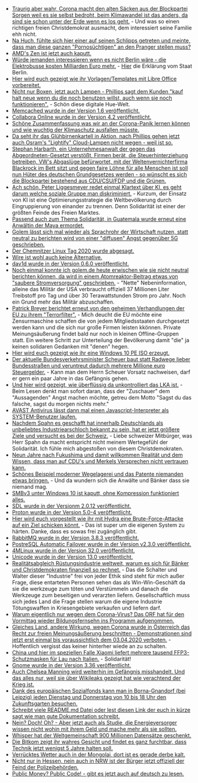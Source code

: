 * [Traurig aber wahr, Corona macht den alten Säcken aus der Blockpartei Sorgen weil es sie selbst bedroht, beim Klimawandel ist das anders, da sind sie schon unter der Erde wenn es los geht.](https://blog.fefe.de/?ts=a09bea83) - Und was so einen richtigen freien Christdemokrat ausmacht, dem interessiert seine Familie ehh nicht.
* [Na Huch, fühlte sich hier einer auf seinen Schlipps getreten und meinte, dass man diese ganzen "Pornosüchtigen" an den Pranger stellen muss?](https://blog.fefe.de/?ts=a09bd386)
* [AMD's Zen ist jetzt auch kaputt.](https://mlq.me/download/takeaway.pdf)
* [Würde jemanden interessieren wenn es nicht Berlin wäre - die Elektrobusse kosten Milliarden Euro mehr.](https://www.golem.de/news/bvg-elektrobusse-werden-berlin-milliarden-euro-mehr-kosten-2003-147110.html) - [Hier](https://www.berlin.de/senuvk/verkehr/politik_planung/oepnv/nahverkehrsplan/download/nvp2019-2023/Anlage7-MigrationdesBusverkehrsaufnicht-fossileAntriebsenergien.pdf) die Erklärung vom Staat Berlin.
* [Hier wird euch gezeigt wie ihr Vorlagen/Templates mit Libre Office vorbereitet.](https://opensource.com/article/20/3/libreoffice-templates)
* [Nicht nur Boxen, jetzt auch Lampen - Phillips sagt dem Kunden "kauf halt neue wenn du die noch benutzen willst, auch wenn sie noch funktionieren".](https://www.golem.de/news/support-wird-beendet-hue-bridge-der-ersten-generation-verliert-ab-mai-funktionen-2003-147113.html) - Schön diese digitale Hue-Welt.
* [Memcached wurde in der Version 1.6 veröffentlicht.](http://www.phoronix.com/scan.php?page=news_item&px=Memcached-1.6-Released)
* [Collabora Online wurde in der Version 4.2 veröffentlicht.](https://www.pro-linux.de/news/1/27854/collabora-online-42-vorgestellt.html)
* [Schöne Zusammenfassung was wir an der Corona-Panik lernen können und wie wuchtig der Klimaschutz ausfallen müsste.](https://blog.fefe.de/?ts=a098e36b)
* [Da seht ihr das Glühbirnenkartell in Aktion, nach Phillips gehen jetzt auch Osram's "Lightify" Cloud-Lampen nicht wegen - weil ist so.](https://blog.fefe.de/?ts=a098a37c)
* [Stephan Harbarth, ein Unternehmesanwalt der gegen das Abgeordneten-Gesetzt verstößt, Firmen berät, die Steuerhinterziehung betreiben, VW's Abgaslüge befürwortet, mit der Weltenvernichterfirma Blackrock im Bett sitzt und gegen faire Löhne für alle Menschen ist soll nun Hüter des deutschen Grundgesetzes werden - so wünscht es sich die Blockpartei bestehend aus CDU/CSU/FDP und die Grünen.](https://www.nachdenkseiten.de/?p=59130)
* [Ach schön, Peter Liggesmeyer redet einmal Klartext über KI, es geht darum welche soziale Gruppe man diskriminiert.](https://www.golem.de/news/ki-strategie-der-eu-man-muss-sich-nur-entscheiden-wen-man-diskriminiert-2003-147126.html) - Kurzum, der Einsatz von KI ist eine Optimierungsstrategie die Weltbevölkerung durch Eingruppierung von einander zu trennen. Denn Solidarität ist einer der größten Feinde des Freien Marktes.
* [Passend auch zum Thema Solidarität, in Guatemala wurde erneut eine Anwältin der Maya ermordet.](https://netzfrauen.org/2020/03/09/guatemala-5/)
* [Golem lässt sich mal wieder als Sprachrohr der Wirtschaft nutzen, statt neutral zu berichten wird von einer "diffusen" Angst gegenüber 5G geschrieben.](https://www.golem.de/news/mobilfunk-funkstrahlungswerte-werden-nicht-annaehernd-erreicht-2003-147133.html)
* [Der Chemnitzer Linux Tag 2020 wurde abgesagt.](https://chemnitzer.linux-tage.de/2020/en/presse/mitteilungen/absage)
* [Wire ist wohl auch keine Alternative.](https://www.kuketz-blog.de/wire-vertrauen-verspielt-messenger-teil4/)
* [dav1d wurde in der Version 0.6.0 veröffentlicht.](https://code.videolan.org/videolan/dav1d/-/tags/0.6.0)
* [Noch einmal konnte ich golem.de heute erwischen wie sie nicht neutral berichten können, da wird in einem Atomreaktor-Beitrag etwas von "saubere Stromversorgung" geschrieben.](https://www.golem.de/news/energie-us-militaer-laesst-mobiles-atomkraftwerk-entwickeln-2003-147149.html) - "Nette" Nebeninformation, alleine das Militär der USA verbraucht offiziell 37 Millionen Liter Treibstoff pro Tag und über 30 Terawattstunden Strom pro Jahr. Noch ein Grund mehr das Militär abzuschaffen.
* [Patrick Breyer berichtet erneut von den geheimen Verhandlungen der EU zu ihrem "Terrorfilter".](https://www.patrick-breyer.de/?p=590542) - Mich deucht die EU möchte eine Zensurmaschine schaffen die von jedem Mitgliedsstaaten durchgesetzt werden kann und die sich nur große Firmen leisten kkönnen. Private Meinungsäußerung findet bald nur noch in kleinen Offline-Gruppen statt. Ein weitere Schritt zur Unterteilung der Bevölkerung damit "die" ja keinen solidaren Gedanken mit "denen" hegen.
* [Hier wird euch gezeigt wie ihr eine Windows 10 PE ISO erzeugt.](https://www.windowspro.de/wolfgang-sommergut/winpe-fuer-windows-10-iso-usb-stick-speichern)
* [Der aktuelle Bundesverkehrsminister Scheuer baut statt Radwege lieber Bundesstraßen und veruntreut dadurch mehrere Millione euro Steuergelder.](https://www.tagesspiegel.de/25624844.html) - Kann man dem Herrn Scheuer Vorsatz nachweisen, darf er gern ein paar Jahre in das Gefängnis gehen.
* [Und hier wird gezeigt, wie überflüssig da unkontrolliert das LKA ist.](https://blog.fefe.de/?ts=a099417e) - Beim Lesen denkt man sofort daran, dass der "Zuschauer" dem "Aussagenden" Angst machen möchte, getreu dem Motto "Sagst du das falsche, sagst du morgen nichts mehr."
* [AVAST Antivirus lässt dann mal einen Javascript-Interpreter als SYSTEM-Benutzer laufen.](https://blog.fefe.de/?ts=a099bf37)
* [Nachdem Spahn es geschafft hat innerhalb Deutschlands als unbeliebtes Industriearschloch bekannt zu sein, hat er jetzt größere Ziele und versucht es bei der Schweiz.](https://www.golem.de/news/9-terabit-coronavirus-treibt-de-cix-zu-neuem-datenrekord-2003-147178-rss.html) - Liebe schweizer Mitbürger, was Herr Spahn da macht entspricht nicht meinem Wertegefühl der Solidarität. Ich fühle mich abgestoßen von diesem Christdemokraten.
* [Neun Jahre nach Fukushima und damit willkommen Realität und dem Wissen, dass man auf CDU's und Merkels Versprechen nicht vertrauen kann.](https://www.sonnenseite.com/de/politik/9-jahre-nach-fukushima-der-atomausstieg-lsst-auf-sich-warten.html)
* [Schönes Beispiel moderner Wegelagerei und das Patente niemanden etwas bringen.](https://www.golem.de/news/videocodec-av1-bekommt-patentprobleme-2003-147173.html) - Und da wundern sich die Anwälte und Bänker dass sie niemand mag.
* [SMBv3 unter Windows 10 ist kaputt, ohne Kompression funktioniert alles.](https://www.golem.de/news/remote-code-execution-sicherheitsluecke-in-windows-10-geleakt-2003-147174.html)
* [SDL wurde in der Versionm 2.0.12 veröffentlicht.](https://www.phoronix.com/scan.php?page=news_item&px=SDL-2.0.12-Released)
* [Proton wurde in der Version 5.0-4 veröffentlicht.](https://www.phoronix.com/scan.php?page=news_item&px=Proton-5.0-4-Released)
* [Hier wird euch vorgestellt wie ihr mit Hydra eine Brute-Force-Attacke auf ein Ziel schicken könnt.](https://www.putorius.net/brute-force-attacks-hydra-rsmangler.html) - Das ist super um die eigenen System zu härten. Danke, dass es sowas frei zugänglich gibt.
* [RabbitMQ wurde in der Version 3.8.3 veröffentlicht.](https://www.rabbitmq.com/blog/2020/03/10/this-month-in-rabbitmq-february-2020-recap/)
* [PostreSQL Automatic Failover wurde in der Version v2.3.0 veröffentlicht.](https://www.postgresql.org/about/news/2018/)
* [4MLinux wurde in der Version 32.0 veröffentlicht.](https://www.pro-linux.de/news/1/27859/4mlinux-320-erschienen.html)
* [Unicode wurde in der Version 13.0 veröffentlicht.](https://www.phoronix.com/scan.php?page=news_item&px=Unicode-13-Released)
* [Realitätsabgleich Rüstungsindustrie weltweit, warum es sich für Bänker und Christdemokraten finanziell so rechnet.](https://netzfrauen.org/2020/03/10/ruestungsgueter/) - Das die Schalter und Walter dieser "Industrie" frei von jeder Ethik sind steht für mich außer Frage, diese entarteten Personen sehen das als Win-Win-Geschäft da sie die werkzeuge zum töten und Verstümmeln und danach die Werkzeuge zum beseitigen und verarzten liefern. Gesellschaftlich muss sich jedes Land die Frage stellen warum die eigene Industrie Tötungswaffen in Kriesengebiete verkaufen und liefern darf.
* [Warum eigentlich nur wegen dem Corona-Virus? Das ORF hat für den Vormittag wieder Bildungsfernsehn ins Programm aufgenommen.](https://blog.fefe.de/?ts=a09783f1)
* [Gleiches Land, andere Wirkung, wegen Corona wurde in Österreich das Recht zur freien Meinungsäußerung beschnitten - Demonstrationen sind jetzt erst einmal bis voraussichtlich dem 03.04.2020 verboten.](https://blog.fefe.de/?ts=a0961a67) - Hoffentlich vergisst das keiner hinterher wiede an zu schalten.
* [China und hier im speziellen Falle Xiaomi liefert mehrere tausend FFP3-Schutzmasken für Lau nach Italien.](https://blog.fefe.de/?ts=a09618a0) - Solidarität!
* [Gnome wurde in der Version 3.36 veröffentlicht.](https://www.pro-linux.de/news/1/27867/gnome-336-freigegeben.html)
* [Auch Chelsea Manning wird weiterhin im Gefängnis misshandelt. Und das alles nur, weil sie über Wikileaks gezeigt hat wie verachtend der Krieg ist.](https://www.golem.de/news/wikileaks-chelsea-manning-im-krankenhaus-2003-147199.html)
* [Dank des europäischen Sozialfonds kann man in Borna-Gnandorf (bei Leipzig) jeden Dienstag und Donnerstag von 10 bis 18 Uhr den Zukunftsgarten besuchen.](https://sachsen.nabu.de/news/2020/27749.html)
* [Schreibt viele README.md Datei oder lest diesen Link der euch in kürze sagt wie man gute Dokumentation schreibt.](https://opensource.com/article/20/3/documentation)
* [Nein? Doch! Oh? - Aber jetzt auch als Studie, die Energieversorger wissen nicht wohin mit ihrem Geld und mache mehr als sie sollten.](https://www.sonnenseite.com/de/energie/horvth-studie-energieversorger-wachsen-ber-ihr-kerngeschft-hinaus.html)
* [Whisper hat der Weltgemeinschaft 900 Millionen Datensätze geschenkt.](https://www.golem.de/news/whisper-datenleck-bei-app-fuer-intime-gestaendnisse-2003-147188.html)
* [Die Bitkom zeigt ihr wahres Gesicht und findet es ganz furchtbar, dass Technik jetzt wenigst 5 Jahre halten soll.](https://www.golem.de/news/eu-kommission-industrie-wettert-gegen-recht-auf-reparatur-von-elektronik-2003-147186.html)
* [Verrücktes Wetter auch in der Mongolai, dort ist es gerade derbe kalt.](https://netzfrauen.org/2020/03/11/asia-5/)
* [Nicht nur in Hessen, nein auch in NRW ist der Bürger jetzt offiziell der Feind der Polizeibehörden.](https://www.golem.de/news/palantir-big-data-fuer-deutsche-ermittler-2003-147181.html)
* [Public Money? Public Code! - gibt es jetzt auch auf deutsch zu lesen.](https://www.pro-linux.de/news/1/27863/fachpublikation-zu-public-money-public-code-jetzt-auch-auf-deutsch.html)
